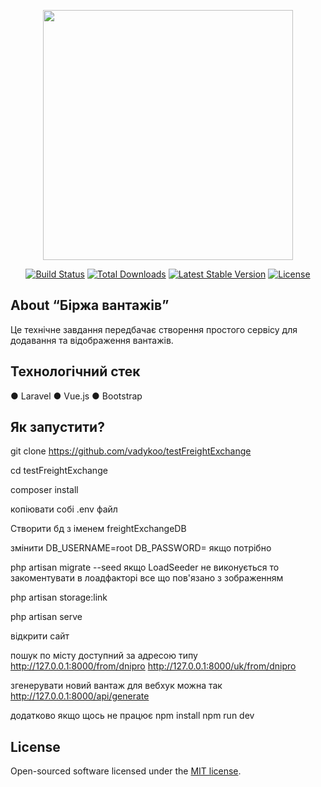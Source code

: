 <p align="center"><img src="https://res.cloudinary.com/dtfbvvkyp/image/upload/v1566331377/laravel-logolockup-cmyk-red.svg" width="400"></p>

<p align="center">
<a href="https://travis-ci.org/laravel/framework"><img src="https://travis-ci.org/laravel/framework.svg" alt="Build Status"></a>
<a href="https://packagist.org/packages/laravel/framework"><img src="https://poser.pugx.org/laravel/framework/d/total.svg" alt="Total Downloads"></a>
<a href="https://packagist.org/packages/laravel/framework"><img src="https://poser.pugx.org/laravel/framework/v/stable.svg" alt="Latest Stable Version"></a>
<a href="https://packagist.org/packages/laravel/framework"><img src="https://poser.pugx.org/laravel/framework/license.svg" alt="License"></a>
</p>

## About “Біржа вантажів”

Це технічне завдання передбачає створення простого сервісу для додавання та
відображення вантажів.

## Технологічний стек

 ● Laravel
 ● Vue.js
 ● Bootstrap

## Як запустити?

git clone https://github.com/vadykoo/testFreightExchange

cd testFreightExchange

composer install

копіювати собі .env файл

Створити бд з іменем freightExchangeDB

змінити 
DB_USERNAME=root
        DB_PASSWORD=
        якщо потрібно

php artisan migrate --seed
якщо LoadSeeder не виконується то закоментувати в лоадфакторі все що пов'язано з зображенням

php artisan storage:link

php artisan serve

відкрити сайт

пошук по місту доступний за адресою типу
http://127.0.0.1:8000/from/dnipro
http://127.0.0.1:8000/uk/from/dnipro

згенерувати новий вантаж для вебхук можна так
http://127.0.0.1:8000/api/generate

додатково якщо щось не працює
npm install 
npm run dev
## License

Open-sourced software licensed under the [MIT license](https://opensource.org/licenses/MIT).

